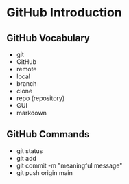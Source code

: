 # GitHub Introduction

## GitHub Vocabulary
- git
- GitHub
- remote
- local
- branch
- clone
- repo (repository)
- GUI
- markdown


## GitHub Commands
- git status
- git add <file-name>
- git commit -m "meaningful message"
- git push origin main